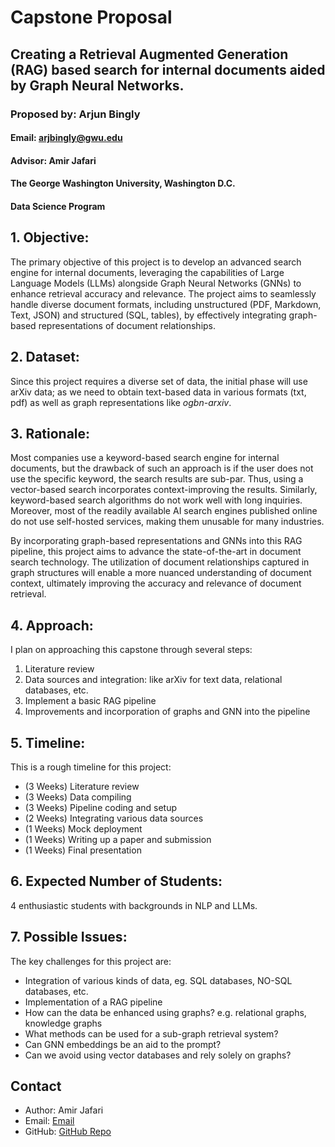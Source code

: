 # Capstone Proposal

## Creating a Retrieval Augmented Generation (RAG) based search for internal documents aided by Graph Neural Networks.

### Proposed by: Arjun Bingly

#### Email: arjbingly@gwu.edu

#### Advisor: Amir Jafari

#### The George Washington University, Washington D.C.

#### Data Science Program

## 1. Objective:

The primary objective of this project is to develop an advanced search engine for internal documents, leveraging the capabilities of Large Language Models (LLMs) alongside Graph Neural Networks (GNNs) to enhance retrieval accuracy and relevance. The project aims to seamlessly handle diverse document formats, including unstructured (PDF, Markdown, Text, JSON) and structured (SQL, tables), by effectively integrating graph-based representations of document relationships.

## 2. Dataset:

Since this project requires a diverse set of data, the initial phase will use arXiv data; as we need to obtain text-based data in various formats (txt, pdf) as well as graph representations like _ogbn-arxiv_.

## 3. Rationale:

Most companies use a keyword-based search engine for internal documents, but the drawback of such an approach is if the user does not use the specific keyword, the search results are sub-par. Thus, using a vector-based search incorporates context-improving the results. Similarly, keyword-based search algorithms do not work well with long inquiries. Moreover, most of the readily available AI search engines published online do not use self-hosted services, making them unusable for many industries.

By incorporating graph-based representations and GNNs into this RAG pipeline, this project aims to advance the state-of-the-art in document search technology. The utilization of document relationships captured in graph structures will enable a more nuanced understanding of document context, ultimately improving the accuracy and relevance of document retrieval.

## 4. Approach:

I plan on approaching this capstone through several steps:

1. Literature review
2. Data sources and integration: like arXiv for text data, relational databases, etc.
3. Implement a basic RAG pipeline
4. Improvements and incorporation of graphs and GNN into the pipeline

## 5. Timeline:

This is a rough timeline for this project:

- (3 Weeks) Literature review
- (3 Weeks) Data compiling
- (3 Weeks) Pipeline coding and setup
- (2 Weeks) Integrating various data sources
- (1 Weeks) Mock deployment
- (1 Weeks) Writing up a paper and submission
- (1 Weeks) Final presentation

## 6. Expected Number of Students:

4 enthusiastic students with backgrounds in NLP and LLMs.

## 7. Possible Issues:

The key challenges for this project are:

- Integration of various kinds of data, eg. SQL databases, NO-SQL databases, etc.
- Implementation of a RAG pipeline
- How can the data be enhanced using graphs? e.g. relational graphs, knowledge graphs
- What methods can be used for a sub-graph retrieval system?
- Can GNN embeddings be an aid to the prompt?
- Can we avoid using vector databases and rely solely on graphs?

## Contact

- Author: Amir Jafari
- Email: [Email](ajafari@gmail.com)
- GitHub: [GitHub Repo](https://github.com/arjbingly/Capstone_5)

